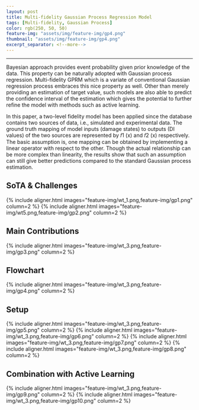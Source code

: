 ```yaml
---
layout: post
title: Multi-fidelity Gaussian Process Regression Model
tags: [Multi-fidelity, Gaussian Process]
color: rgb(250, 50, 50)
feature-img: "assets/img/feature-img/gp4.png"
thumbnail: "assets/img/feature-img/gp4.png"
excerpt_separator: <!--more-->
---
```


---
Bayesian approach provides event probability given prior knowledge of the data. This property can
be naturally adopted with Gaussian process regression. Multi-fidelity GPRM which is a variate
of conventional Gaussian regression process embraces this nice property as well. Other than merely
providing an estimation of target value, such models are also able to predict the confidence interval
of the estimation which gives the potential to further refine the model with methods such as active
learning.

In this paper, a two-level fidelity model has been applied since the database contains two sources
of data, i.e., simulated and experimental data. The ground truth mapping of model inputs (damage
states) to outputs (DI values) of the two sources are represented by 𝑓1 (x) and 𝑓2 (x) respectively.
The basic assumption is, one mapping can be obtained by implementing a linear operator with
respect to the other. Though the actual relationship can be more complex than linearity, the results
show that such an assumption can still give better predictions compared to the standard Gaussian
process estimation.

## SoTA & Challenges
{% include aligner.html images="feature-img/wt_1.png,feature-img/gp1.png" column=2 %}
{% include aligner.html images="feature-img/wt5.png,feature-img/gp2.png" column=2 %}

## Main Contributions

{% include aligner.html images="feature-img/wt_3.png,feature-img/gp3.png" column=2 %}

## Flowchart

{% include aligner.html images="feature-img/wt_3.png,feature-img/gp4.png" column=2 %}

## Setup

{% include aligner.html images="feature-img/wt_3.png,feature-img/gp5.png" column=2 %}
{% include aligner.html images="feature-img/wt_3.png,feature-img/gp6.png" column=2 %}
{% include aligner.html images="feature-img/wt_3.png,feature-img/gp7.png" column=2 %}
{% include aligner.html images="feature-img/wt_3.png,feature-img/gp8.png" column=2 %}

## Combination with Active Learning

{% include aligner.html images="feature-img/wt_3.png,feature-img/gp9.png" column=2 %}
{% include aligner.html images="feature-img/wt_3.png,feature-img/gp10.png" column=2 %}
